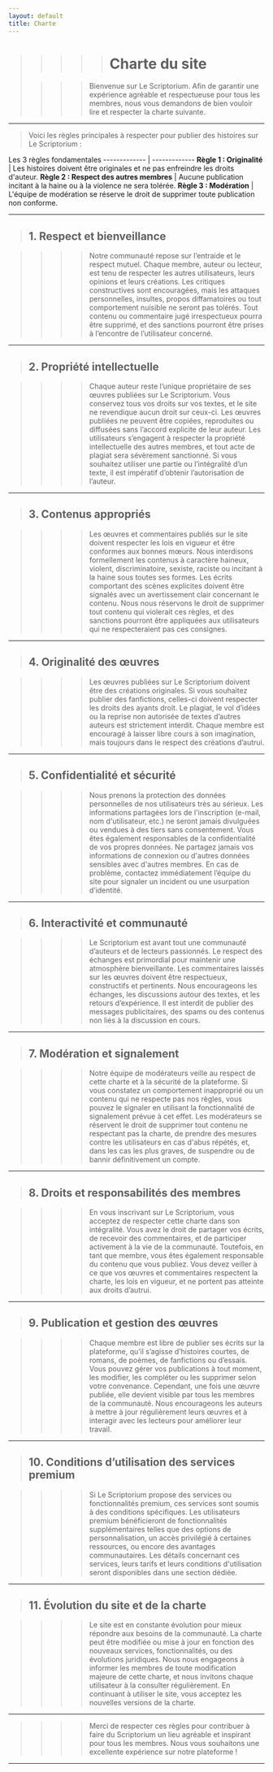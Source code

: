 ```yaml
---
layout: default
title: Charte
---
```

>
>>>>> # Charte du site
>
>>>> Bienvenue sur Le Scriptorium. Afin de garantir une expérience agréable et respectueuse pour tous les membres, nous vous demandons de bien vouloir lire et respecter la charte suivante.
>
---
>
>Voici les règles principales à respecter pour publier des histoires sur Le Scriptorium :
>
Les 3 règles fondamentales
------------- | -------------
**Règle 1 : Originalité** | Les histoires doivent être originales et ne pas enfreindre les droits d'auteur.
**Règle 2 : Respect des autres membres** | Aucune publication incitant à la haine ou à la violence ne sera tolérée.
**Règle 3 : Modération** | L'équipe de modération se réserve le droit de supprimer toute publication non conforme.
>
***

> ## 1. Respect et bienveillance

>>>> Notre communauté repose sur l’entraide et le respect mutuel. Chaque membre, auteur ou lecteur, est tenu de respecter les autres utilisateurs, leurs opinions et leurs créations. Les critiques constructives sont encouragées, mais les attaques personnelles, insultes, propos diffamatoires ou tout comportement nuisible ne seront pas tolérés. Tout contenu ou commentaire jugé irrespectueux pourra être supprimé, et des sanctions pourront être prises à l’encontre de l’utilisateur concerné.

---

> ## 2. Propriété intellectuelle

>>>> Chaque auteur reste l’unique propriétaire de ses œuvres publiées sur Le Scriptorium. Vous conservez tous vos droits sur vos textes, et le site ne revendique aucun droit sur ceux-ci. Les œuvres publiées ne peuvent être copiées, reproduites ou diffusées sans l’accord explicite de leur auteur. Les utilisateurs s’engagent à respecter la propriété intellectuelle des autres membres, et tout acte de plagiat sera sévèrement sanctionné. Si vous souhaitez utiliser une partie ou l’intégralité d’un texte, il est impératif d’obtenir l’autorisation de l’auteur.

---

> ## 3. Contenus appropriés

>>>> Les œuvres et commentaires publiés sur le site doivent respecter les lois en vigueur et être conformes aux bonnes mœurs. Nous interdisons formellement les contenus à caractère haineux, violent, discriminatoire, sexiste, raciste ou incitant à la haine sous toutes ses formes. Les écrits comportant des scènes explicites doivent être signalés avec un avertissement clair concernant le contenu. Nous nous réservons le droit de supprimer tout contenu qui violerait ces règles, et des sanctions pourront être appliquées aux utilisateurs qui ne respecteraient pas ces consignes.

---

> ## 4. Originalité des œuvres

>>>> Les œuvres publiées sur Le Scriptorium doivent être des créations originales. Si vous souhaitez publier des fanfictions, celles-ci doivent respecter les droits des ayants droit. Le plagiat, le vol d’idées ou la reprise non autorisée de textes d’autres auteurs est strictement interdit. Chaque membre est encouragé à laisser libre cours à son imagination, mais toujours dans le respect des créations d’autrui.

---

> ## 5. Confidentialité et sécurité

>>>> Nous prenons la protection des données personnelles de nos utilisateurs très au sérieux. Les informations partagées lors de l'inscription (e-mail, nom d'utilisateur, etc.) ne seront jamais divulguées ou vendues à des tiers sans consentement. Vous êtes également responsables de la confidentialité de vos propres données. Ne partagez jamais vos informations de connexion ou d'autres données sensibles avec d'autres membres. En cas de problème, contactez immédiatement l’équipe du site pour signaler un incident ou une usurpation d’identité.

---

> ## 6. Interactivité et communauté

>>>> Le Scriptorium est avant tout une communauté d’auteurs et de lecteurs passionnés. Le respect des échanges est primordial pour maintenir une atmosphère bienveillante. Les commentaires laissés sur les œuvres doivent être respectueux, constructifs et pertinents. Nous encourageons les échanges, les discussions autour des textes, et les retours d’expérience. Il est interdit de publier des messages publicitaires, des spams ou des contenus non liés à la discussion en cours.

---

> ## 7. Modération et signalement

>>>> Notre équipe de modérateurs veille au respect de cette charte et à la sécurité de la plateforme. Si vous constatez un comportement inapproprié ou un contenu qui ne respecte pas nos règles, vous pouvez le signaler en utilisant la fonctionnalité de signalement prévue à cet effet. Les modérateurs se réservent le droit de supprimer tout contenu ne respectant pas la charte, de prendre des mesures contre les utilisateurs en cas d'abus répétés, et, dans les cas les plus graves, de suspendre ou de bannir définitivement un compte.

---

> ## 8. Droits et responsabilités des membres

>>>> En vous inscrivant sur Le Scriptorium, vous acceptez de respecter cette charte dans son intégralité. Vous avez le droit de partager vos écrits, de recevoir des commentaires, et de participer activement à la vie de la communauté. Toutefois, en tant que membre, vous êtes également responsable du contenu que vous publiez. Vous devez veiller à ce que vos œuvres et commentaires respectent la charte, les lois en vigueur, et ne portent pas atteinte aux droits d’autrui.

---

> ## 9. Publication et gestion des œuvres

>>>> Chaque membre est libre de publier ses écrits sur la plateforme, qu’il s’agisse d’histoires courtes, de romans, de poèmes, de fanfictions ou d’essais. Vous pouvez gérer vos publications à tout moment, les modifier, les compléter ou les supprimer selon votre convenance. Cependant, une fois une œuvre publiée, elle devient visible par tous les membres de la communauté. Nous encourageons les auteurs à mettre à jour régulièrement leurs œuvres et à interagir avec les lecteurs pour améliorer leur travail.

---

> ## 10. Conditions d’utilisation des services premium

>>>> Si Le Scriptorium propose des services ou fonctionnalités premium, ces services sont soumis à des conditions spécifiques. Les utilisateurs premium bénéficieront de fonctionnalités supplémentaires telles que des options de personnalisation, un accès privilégié à certaines ressources, ou encore des avantages communautaires. Les détails concernant ces services, leurs tarifs et leurs conditions d'utilisation seront disponibles dans une section dédiée.

---

> ## 11. Évolution du site et de la charte

>>>> Le site est en constante évolution pour mieux répondre aux besoins de la communauté. La charte peut être modifiée ou mise à jour en fonction des nouveaux services, fonctionnalités, ou des évolutions juridiques. Nous nous engageons à informer les membres de toute modification majeure de cette charte, et nous invitons chaque utilisateur à la consulter régulièrement. En continuant à utiliser le site, vous acceptez les nouvelles versions de la charte.

---

>>>> Merci de respecter ces règles pour contribuer à faire du Scriptorium un lieu agréable et inspirant pour tous les membres. Nous vous souhaitons une excellente expérience sur notre plateforme !

---

